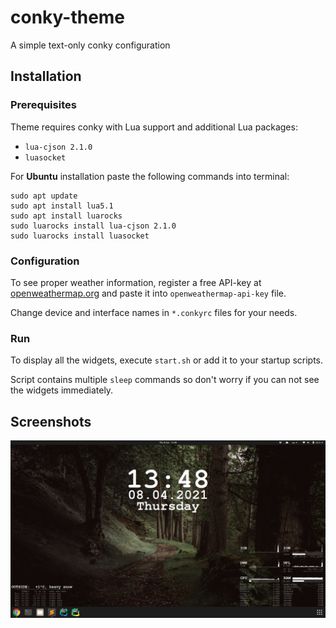 # conky-theme
A simple text-only conky configuration

## Installation

### Prerequisites

Theme requires conky with Lua support and additional Lua packages: 
* `lua-cjson 2.1.0`
* `luasocket`

For **Ubuntu** installation paste the following commands into terminal:
```
sudo apt update
sudo apt install lua5.1
sudo apt install luarocks
sudo luarocks install lua-cjson 2.1.0
sudo luarocks install luasocket
```

### Configuration

To see proper weather information, register a free API-key at
[openweathermap.org](https://openweathermap.org/) and paste it into
`openweathermap-api-key` file.

Change device and interface names in `*.conkyrc` files for your needs.

### Run

To display all the widgets, execute `start.sh` or add it to your startup scripts.

Script contains multiple `sleep` commands so don't worry if you can not see the widgets immediately.

## Screenshots

![Screenshot](screenshots/desktop.png)

